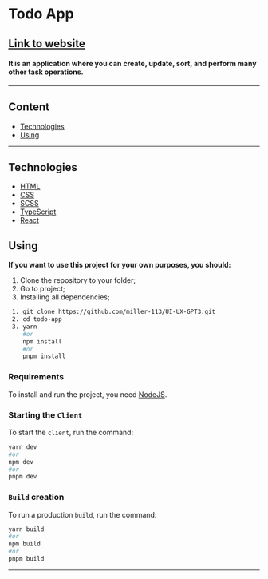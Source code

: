 # **Todo App**

## [**<u>Link to website</u>**](http://miller-113.github.io/UI-UX-GPT3)

#### It is an application where you can create, update, sort, and perform many other task operations.

---

## **Content**

- [Technologies](#technologies)
- [Using](#using)

<hr>

## **Technologies**

- [HTML](https://html.spec.whatwg.org/multipage/)
- [CSS](https://www.w3.org/Style/CSS/)
- [SCSS](https://sass-lang.com/)
- [TypeScript](https://www.typescriptlang.org/)
- [React](https://react.dev/)

## **Using**

**If you want to use this project for your own purposes, you should:**

1. Clone the repository to your folder;
2. Go to project;
3. Installing all dependencies;

```sh
 1. git clone https://github.com/miller-113/UI-UX-GPT3.git
 2. cd todo-app
 3. yarn
    #or
    npm install
    #or
    pnpm install
```

### Requirements

To install and run the project, you need [NodeJS](https://nodejs.org/).

### Starting the `Client`

To start the `client`, run the command:

```sh
yarn dev
#or
npm dev
#or
pnpm dev
```

### `Build` creation

To run a production `build`, run the command:

```sh
yarn build
#or
npm build
#or
pnpm build
```

<hr>
